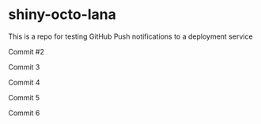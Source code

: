 # shiny-octo-lana
This is a repo for testing GitHub Push notifications to a deployment service

Commit #2

Commit 3

Commit 4

Commit 5

Commit 6
